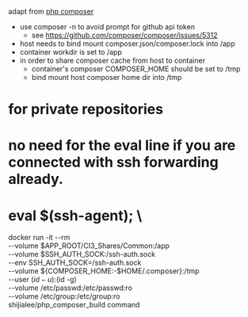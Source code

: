 adapt from [php composer](https://hub.docker.com/_/composer/)

* use composer -n to avoid prompt for github api token
    * see https://github.com/composer/composer/issues/5312
* host needs to bind mount composer.json/composer.lock into /app
* container workdir is set to /app
* in order to share composer cache from host to container
    * container's composer COMPOSER_HOME should be set to /tmp
    * bind mount host composer home dir into /tmp

# for private repositories
# no need for the eval line if you are connected with ssh forwarding already.
# eval $(ssh-agent); \
docker run -it --rm  \
--volume $APP_ROOT/CI3_Shares/Common:/app \
--volume $SSH_AUTH_SOCK:/ssh-auth.sock \
--env SSH_AUTH_SOCK=/ssh-auth.sock \
--volume ${COMPOSER_HOME:-$HOME/.composer}:/tmp \
--user  $(id -u):$(id -g) \
--volume /etc/passwd:/etc/passwd:ro \
--volume /etc/group:/etc/group:ro \
shijialee/php_composer_build  command
